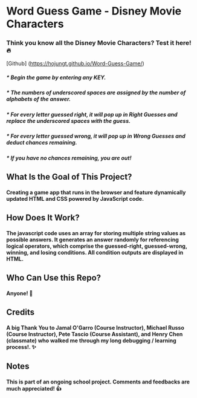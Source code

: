 # __Word Guess Game - Disney Movie Characters__
### Think you know all the Disney Movie Characters? Test it here! :fire:
[Github] (https://hojungt.github.io/Word-Guess-Game/)
##### * Begin the game by entering any KEY.
##### * The numbers of underscored spaces are assigned by the number of alphabets of the answer.
##### * For every letter guessed right, it will pop up in Right Guesses and replace the underscored spaces with the guess.
##### * For every letter guessed wrong, it will pop up in Wrong Guesses and deduct chances remaining.
##### * If you have no chances remaining, you are out!

## What Is the Goal of This Project?
#### Creating a game app that runs in the browser and feature dynamically updated HTML and CSS powered by JavaScript code.

## How Does It Work?
#### The javascript code uses an array for storing multiple string values as possible answers. It generates an answer randomly for referencing logical operators, which comprise the guessed-right, guessed-wrong, winning, and losing conditions. All condition outputs are displayed in HTML. 

## Who Can Use this Repo?
#### Anyone! :tada:

## Credits
#### A big Thank You to Jamal O'Garro (Course Instructor), Michael Russo (Course Instructor), Pete Tascio (Course Assistant), and Henry Chen (classmate) who walked me through my long debugging / learning process!. :sparkles:

## Notes
#### This is part of an ongoing school project. Comments and feedbacks are much appreciated! :+1: